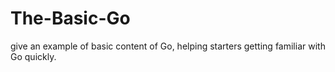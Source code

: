 # The-Basic-Go
give an example of basic content of Go, helping starters getting familiar  with Go quickly.
